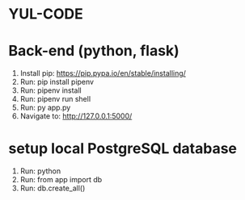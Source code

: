 # YUL-CODE

# Back-end (python, flask)

1. Install pip: https://pip.pypa.io/en/stable/installing/
2. Run: pip install pipenv
3. Run: pipenv install
4. Run: pipenv run shell
5. Run: py app.py
6. Navigate to: http://127.0.0.1:5000/

# setup local PostgreSQL database
1. Run: python
2. Run: from app import db
3. Run: db.create_all()
